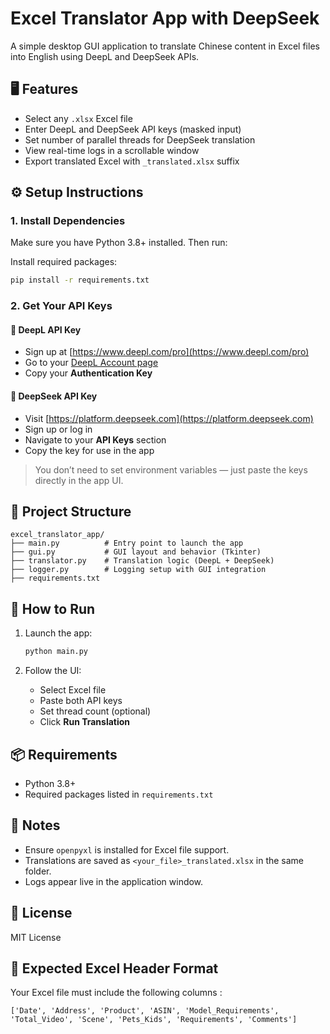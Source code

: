 # Excel Translator App with DeepSeek 

A simple desktop GUI application to translate Chinese content in Excel files into English using DeepL and DeepSeek APIs.

## 🖥 Features

- Select any `.xlsx` Excel file
- Enter DeepL and DeepSeek API keys (masked input)
- Set number of parallel threads for DeepSeek translation
- View real-time logs in a scrollable window
- Export translated Excel with `_translated.xlsx` suffix

## ⚙️ Setup Instructions

### 1. Install Dependencies

Make sure you have Python 3.8+ installed. Then run:

Install required packages:

```bash
pip install -r requirements.txt
```

### 2. Get Your API Keys

#### 🔑 DeepL API Key
- Sign up at [https://www.deepl.com/pro](https://www.deepl.com/pro)
- Go to your [DeepL Account page](https://www.deepl.com/account)
- Copy your **Authentication Key**

#### 🔑 DeepSeek API Key
- Visit [https://platform.deepseek.com](https://platform.deepseek.com)
- Sign up or log in
- Navigate to your **API Keys** section
- Copy the key for use in the app

> You don’t need to set environment variables — just paste the keys directly in the app UI.

## 📁 Project Structure

```
excel_translator_app/
├── main.py          # Entry point to launch the app
├── gui.py           # GUI layout and behavior (Tkinter)
├── translator.py    # Translation logic (DeepL + DeepSeek)
├── logger.py        # Logging setup with GUI integration
├── requirements.txt
```

## 🚀 How to Run

1. Launch the app:
    ```bash
    python main.py
    ```

2. Follow the UI:
    - Select Excel file
    - Paste both API keys
    - Set thread count (optional)
    - Click **Run Translation**

## 📦 Requirements

- Python 3.8+
- Required packages listed in `requirements.txt`

## 📝 Notes

- Ensure `openpyxl` is installed for Excel file support.
- Translations are saved as `<your_file>_translated.xlsx` in the same folder.
- Logs appear live in the application window.

## 📃 License

MIT License


## 📄 Expected Excel Header Format

Your Excel file must include the following columns :

```text
['Date', 'Address', 'Product', 'ASIN', 'Model_Requirements', 'Total_Video', 'Scene', 'Pets_Kids', 'Requirements', 'Comments']
```

